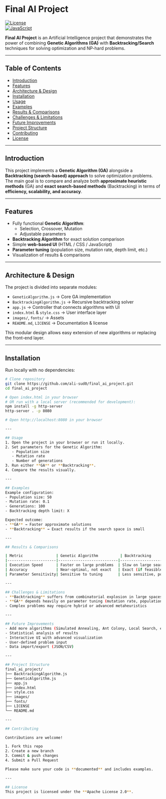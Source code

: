 # Final AI Project

[![License](https://img.shields.io/badge/license-Apache%202.0-blue.svg)](LICENSE)  
[![JavaScript](https://img.shields.io/badge/lang-JavaScript-yellow.svg)](https://developer.mozilla.org/docs/Web/JavaScript)

**Final AI Project** is an Artificial Intelligence project that demonstrates the power of combining **Genetic Algorithms (GA)** with **Backtracking/Search** techniques for solving optimization and NP-hard problems.

---

## Table of Contents
- [Introduction](#introduction)
- [Features](#features)
- [Architecture & Design](#architecture--design)
- [Installation](#installation)
- [Usage](#usage)
- [Examples](#examples)
- [Results & Comparisons](#results--comparisons)
- [Challenges & Limitations](#challenges--limitations)
- [Future Improvements](#future-improvements)
- [Project Structure](#project-structure)
- [Contributing](#contributing)
- [License](#license)

---

## Introduction
This project implements a **Genetic Algorithm (GA)** alongside a **Backtracking (search-based) approach** to solve optimization problems.  
The main goal is to compare and analyze both **approximate heuristic methods** (GA) and **exact search-based methods** (Backtracking) in terms of **efficiency, scalability, and accuracy**.

---

## Features
- Fully functional **Genetic Algorithm**:
  - Selection, Crossover, Mutation
  - Adjustable parameters
- **Backtracking Algorithm** for exact solution comparison
- Simple **web-based UI** (HTML / CSS / JavaScript)
- **Parameter tuning** (population size, mutation rate, depth limit, etc.)
- Visualization of results & comparisons

---

## Architecture & Design
The project is divided into separate modules:
- `GeneticAlgorithm.js` → Core GA implementation  
- `BacktrackingAlgorithm.js` → Recursive backtracking solver  
- `app.js` → Controller that connects algorithms with UI  
- `index.html` & `style.css` → User interface layer  
- `images/`, `fonts/` → Assets  
- `README.md`, `LICENSE` → Documentation & license  

This modular design allows easy extension of new algorithms or replacing the front-end layer.

---

## Installation
Run locally with no dependencies:

```bash
# Clone repository
git clone https://github.com/ali-sud0/final_ai_project.git
cd final_ai_project

# Open index.html in your browser
# OR run with a local server (recommended for development):
npm install -g http-server
http-server . -p 8080

# Open http://localhost:8080 in your browser

---

## Usage
1. Open the project in your browser or run it locally.  
2. Set parameters for the Genetic Algorithm:
   - Population size
   - Mutation rate
   - Number of generations  
3. Run either **GA** or **Backtracking**.  
4. Compare the results visually.

---

## Examples
Example configuration:
- Population size: 50  
- Mutation rate: 0.1  
- Generations: 100  
- Backtracking depth limit: X  

Expected outcome:
- **GA** → Faster approximate solutions  
- **Backtracking** → Exact results if the search space is small  

---

## Results & Comparisons

| Metric               | Genetic Algorithm          | Backtracking                  |
|----------------------|---------------------------|--------------------------------|
| Execution Speed      | Faster on large problems  | Slow on large search spaces    |
| Accuracy             | Near-optimal, not exact   | Exact (if feasible)            |
| Parameter Sensitivity| Sensitive to tuning       | Less sensitive, poor scalability |

---

## Challenges & Limitations
- **Backtracking** suffers from combinatorial explosion in large spaces  
- **GA** depends heavily on parameter tuning (mutation rate, population size, crossover strategy)  
- Complex problems may require hybrid or advanced metaheuristics  

---

## Future Improvements
- Add more algorithms (Simulated Annealing, Ant Colony, Local Search, etc.)  
- Statistical analysis of results  
- Interactive UI with advanced visualization  
- User-defined problem input  
- Data import/export (JSON/CSV)  

---

## Project Structure
final_ai_project/
├── BacktrackingAlgorithm.js
├── GeneticAlgorithm.js
├── app.js
├── index.html
├── style.css
├── images/
├── fonts/
├── LICENSE
└── README.md

---

## Contributing

Contributions are welcome!  

1. Fork this repo  
2. Create a new branch  
3. Commit & push changes  
4. Submit a Pull Request  

Please make sure your code is **documented** and includes examples.

---

## License
This project is licensed under the **Apache License 2.0**.  

